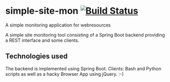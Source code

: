 # simple-site-mon [![Build Status](https://travis-ci.org/gernd/simple-site-mon.svg?branch=master)](https://travis-ci.org/gernd/simple-site-mon)
A simple monitoring application for webresources

A simple site monitoring tool consisting of a Spring Boot backend providing a REST interface and some clients.

## Technologies used
The backend is implemented using Spring Boot. 
Clients: Bash and Python scripts as well as a hacky Browser App using jQuery. :-)
